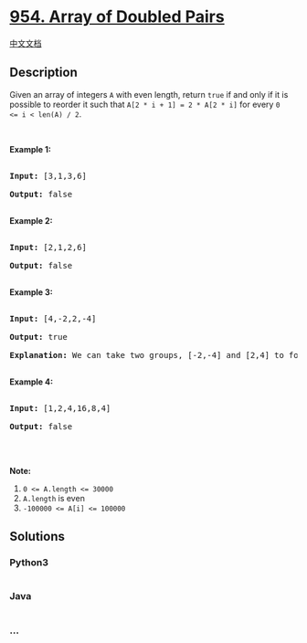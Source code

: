 # [954. Array of Doubled Pairs](https://leetcode.com/problems/array-of-doubled-pairs)

[中文文档](/solution/0900-0999/0954.Array%20of%20Doubled%20Pairs/README.md)

## Description

<p>Given an array of integers <code>A</code>&nbsp;with even length, return <code>true</code> if and only if it is possible to reorder it such that <code>A[2 * i + 1] = 2 * A[2 * i]</code> for every <code>0 &lt;=&nbsp;i &lt; len(A) / 2</code>.</p>

<p>&nbsp;</p>

<div>

<div>

<div>

<ol>

</ol>

</div>

</div>

</div>

<div>

<p><strong>Example 1:</strong></p>

<pre>

<strong>Input: </strong><span id="example-input-1-1">[3,1,3,6]</span>

<strong>Output: </strong><span id="example-output-1">false</span>

</pre>

<div>

<p><strong>Example 2:</strong></p>

<pre>

<strong>Input: </strong><span id="example-input-2-1">[2,1,2,6]</span>

<strong>Output: </strong><span id="example-output-2">false</span>

</pre>

<div>

<p><strong>Example 3:</strong></p>

<pre>

<strong>Input: </strong><span id="example-input-3-1">[4,-2,2,-4]</span>

<strong>Output: </strong><span id="example-output-3">true</span>

<strong>Explanation: </strong><span id="example-output-3">We can take two groups, [-2,-4] and [2,4] to form [-2,-4,2,4] or [2,4,-2,-4].</span>

</pre>

<div>

<p><strong>Example 4:</strong></p>

<pre>

<strong>Input: </strong><span id="example-input-4-1">[1,2,4,16,8,4]</span>

<strong>Output: </strong><span id="example-output-4">false</span>

</pre>

<p>&nbsp;</p>

<p><strong>Note:</strong></p>

<ol>
    <li><code>0 &lt;= A.length &lt;= 30000</code></li>
    <li><code>A.length</code> is even</li>
    <li><code>-100000 &lt;= A[i] &lt;= 100000</code></li>
</ol>

</div>

</div>

</div>

</div>

## Solutions

<!-- tabs:start -->

### **Python3**

```python

```

### **Java**

```java

```

### **...**

```

```

<!-- tabs:end -->
